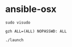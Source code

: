 # ansible-osx

```shell
sudo visudo
```

```vim
gzh ALL=(ALL) NOPASSWD: ALL
```

```shell
./launch
```
